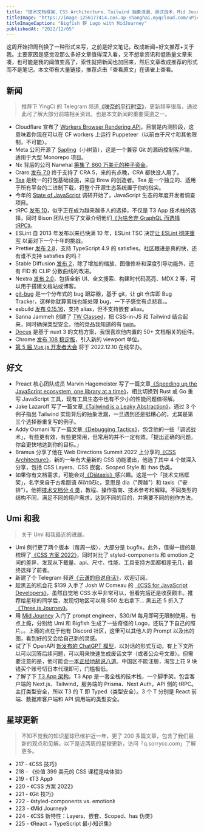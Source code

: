 ```yaml
---
title: "技术文档框架、CSS Architecture、Tailwind 抽象泄漏、调试战术、Mid Journey"
titleImage: "https://image-1256177414.cos.ap-shanghai.myqcloud.com/uPic/sorrycc_blue_big_fish_Japan_anime_style_bc07a0cc-5552-421f-8ccc-a4fed4.png"
titleImageCaption: "Bigfish 群 Logo with MidJourney"
publishedAt: "2022/12/05"
---
```


这周开始把周刊换了一种形式来写，之前是好文笔记，改成新闻+好文推荐+关于我。主要原因是感觉没那么多好文章值得深入看，又不想拿资讯和低质量文章来凑，也可能是我的阈值变高了，索性就把新闻也加回来，然后文章改成推荐的形式而不是笔记。本文带有大量链接，推荐点击「查看原文」在语雀上查看。

## 新闻
> 推荐下 YingCi 的 Telegram 频道[《咲奈的平行时空》](https://t.me/SakinaSpace)，更新频率很高，通过此可了解大部分前端相关资讯，也是本文新闻的重要渠道之一。

* Cloudflare 宣布了 [Workers Browser Rendering API](https://blog.cloudflare.com/introducing-workers-browser-rendering-api/)，目前是内测阶段，这意味着你现在可以在 CF workers 上运行 Puppeteer（以前由于尺寸和其他限制，不可能）。
* Meta 公司开源了 [Sapling](https://engineering.fb.com/2022/11/15/open-source/sapling-source-control-scalable/)（小树苗），这是一个兼容 Git 的源码控制客户端，适用于大型 Monorepo 项目。
* Nx 背后的公司 Narwhal [筹集了 860 万美元的种子资金](https://techcrunch.com/2022/11/17/with-8-6m-in-seed-funding-nx-wants-to-take-monorepos-mainstream/)。
* Craro [发布 7.0](https://github.com/dilanx/craco/releases/tag/v7.0.0) 终于支持了 CRA 5，来的有点晚，CRA 都快没人用了。
* [Tea](https://github.com/teaxyz/cli) 是统一的打包基础设施，来自 Brew 的创造者。Tea 是一个独立的、适用于所有平台的二进制下载，将整个开源生态系统置于你的指尖。
* 今年的 [State of JavaScript](https://stateofjs.com/zh-hans/) 调研开始了，JavaScript 生态的年度开发者调查项目。
* tRPC [发布 10](https://trpc.io/blog/announcing-trpc-10)，似乎正在成为越来越多人的选择，不仅是 T3 App 技术栈的选择，同时 Bison 团队也写了文章介绍他们[《为啥舍弃 GraphQL 而选择 tRPC》](https://echobind.com/post/why-we-ditched-graphql-for-trpc)。
* ESLint 自 2013 年发布以来已快满 10 年，ESLint TSC 决定[让 ESLint 彻底重写](https://github.com/eslint/eslint/discussions/16557) 以面对下一个十年的挑战。
* Prettier [发布 2.8](https://prettier.io/blog/2022/11/23/2.8.0.html)，支持 TypeScript 4.9 的 satisfies。社区跟进是真的快，还有谁不支持 satisfies 的吗？
* Stable Diffusion [发布 2](https://stability.ai/blog/stable-diffusion-v2-release)，除了增加的缩放、图像修补和深度引导功能外，还有 FID 和 CLIP 分数曲线的改进。
* Nextra [发布 2.0](https://twitter.com/shuding_/status/1598730026685534213)，包括全新 UI、全文搜索、构建时代码高亮、MDX 2 等，可以用于搭建文档站或博客。
* [git-bug](https://github.com/MichaelMure/git-bug) 是一个分布式的 bug 跟踪器，基于 git，让 git 仓库即 Bug Tracker，这样你就算离线也能处理 bug，一下子感觉有点悲哀。。
* esbuild [发布 0.15.16](https://github.com/evanw/esbuild/releases/tag/v0.15.16)，支持 alias，但不支持嵌套 alias。
* Sanna Jammeh 创建了 [TW Classed](https://github.com/sannajammeh/tw-classed)，把 CSS-in-JS 和 Tailwind 结合起来，同时确保类型安全。他的竞品我知道的有 [twin](https://github.com/ben-rogerson/twin.macro)。
* [Docus](https://docus.dev/) 是基于 nuxt 3 的文档方案，我很喜欢他内置的 50+ 文档相关的组件。
* Chrome [发布 108 稳定版](https://developer.chrome.com/en/blog/new-in-chrome-108/)，引入新的 viewport 单位。
* [第 5 届 Vue.js 开发者大会](https://vue.w3ctech.com/) 将于 2022.12.10 在线举办。

## 好文
* Preact 核心团队成员 Marvin Hagemeister 写了一篇文章[《Speeding up the JavaScript ecosystem, one library at a time》](https://marvinh.dev/blog/speeding-up-javascript-ecosystem/)，相比切换到 Rust 或 Go 重写 JavaScript 工具，现有工具生态中也有不少小的性能问题值得解。
* Jake Lazaroff 写了一篇文章[《Tailwind is a Leaky Abstraction》](https://jakelazaroff.com/words/tailwind-is-a-leaky-abstraction/)，通过 3 个例子指出 Tailwind 实现背后的抽象泄漏，一旦遇到还是挺糟心的，尤其是第三个选择器重复写的例子。
* Addy Osmani 写了一篇文章[《Debugging Tactics》](https://addyosmani.com/blog/debugging-tactics/)，包含他的一些「调试战术」，有些更有效，有些更常用，但常用的并不一定有效。「提出正确的问题，你会更快地达到你的目标。」
* Bramus 分享了他在 Web Directions Summit 2022 上分享的[《CSS Architecture》](https://www.bram.us/2022/12/02/css-architecture-2022-12-01-web-directions-summit/)，新的一年有大量新的 CSS 功能涌出，他选了其中 4 个做深入分享，包括 CSS Layers、CSS 嵌套、Scoped Style 和 :has 伪类。
* 如果你有文档需求，可能会对[《Diátaxis》](https://diataxis.fr/)感兴趣。这是一个「技术文档框架」，名字来自于古希腊语 δῐᾰ́τᾰξῐς，意思是 dia（"跨越"）和 taxis（"安排"）。他把[技术文档分 4 类](https://t.me/yqtalk/15)，教程、操作指南、技术参考和解释。不同类型的结构不同，满足不同的用户需求，达到不同的目的，并需要不同的创作方法。

## Umi 和我
> 关于 Umi 和我最近的进展。

* Umi 例行更了两个版本（每周一版），大部分是 bugfix。此外，值得一提的是梳理了[《CSS 方案 2022》](https://mp.weixin.qq.com/s?__biz=MjM5NDgyODI4MQ%3D%3D&mid=2247485944&idx=1&sn=bf14fc6a9fd926e63dbe17a4949489ce&cur_album_id=2199691505051729920#rd)，同时对比了 styled-components 和 emotion 之间的差异，发现从下载量、api、尺寸、性能、工具支持方面都相差无几，最终选择了前者。
* 新建了个 Telegram 频道[《云谦的自说自话》](https://t.me/yqtalk)，欢迎订阅。
* 趁黑五的机会花 $139 入手了 Josh W Comeau 的 [《CSS for JavaScript Developers》](https://courses.joshwcomeau.com/css-for-js)，虽然自觉地 CSS 水平非常可以，但看完后还是收获颇丰。推荐给星球的同学后，发现切地区可以用 $50 左右拿下… 黑五还 5 折入了[《Three.js Journey》](https://threejs-journey.com/)。
* 用 [Mid Journey](https://www.midjourney.com/) 入门了 prompt engineer，$30/M 每月即可无限制使用。有点上瘾，分别给 Umi 和 Bigfish 生成了一些奇怪的 Logo，还玩了下自己的照片。。上瘾的点在于他有 Discord 社区，这里可以其他人的 Prompt 以及出的图，看到好的又会给自己新的灵感。
* 试了下 OpenAPI [新发布的 ChatGPT 模型](https://openai.com/blog/chatgpt/)，以对话的形式互动，有上下文所以可以回答后续问题，可以用来快速生成废话文学（或者公众号文章）。但需要注意的是，他可能会[一本正经地胡说八道](https://t.me/yqtalk/23)。中国区不能注册，淘宝上花 9 块钱买个账号切日本代理即可，门槛极低。
* 了解了下 [T3 App 架构](https://create.t3.gg/)。T3 App 是一套全栈的技术栈，一个脚手架，包含客户端的 Next.js、Tailwind，服务端的 Prisma、Next Auth，API 侧的 tRPC。主打类型安全，所以 T3 的 T 即 Typed（类型安全）。3 个 T 分别是 React 前端、数据库客户端和 API 调用端的类型安全。

## 星球更新
> 不知不觉我的知识星球已维护近一年，更了 200 多篇文章，包含了我们最新的观点和见解。以下是近两周的星球更新，访问「q.sorrycc.com」了解更多。

* 217 - 《CSS 技巧》
* 218 - 《价值 399 美元的 CSS 课程是啥体验》
* 219 - 《T3 App》
* 220 - 《CSS 方案 2022》
* 221 - 《Git 技巧》
* 222 - 《styled-components vs. emotion》
* 223 - 《Mid Journey》
* 224 - 《CSS 新特性：Layers、嵌套、Scoped、has 伪类》
* 225 - 《React + TypeScript 最小知识集》

